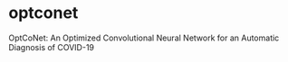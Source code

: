 # optconet
OptCoNet: An Optimized Convolutional Neural Network for an Automatic Diagnosis of COVID-19 
